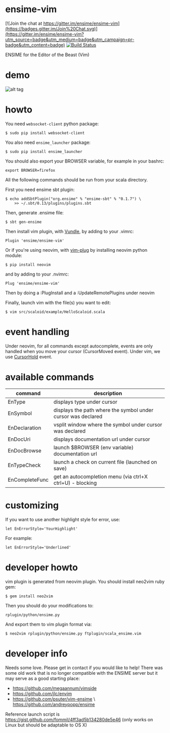 
# ensime-vim

[![Join the chat at https://gitter.im/ensime/ensime-vim](https://badges.gitter.im/Join%20Chat.svg)](https://gitter.im/ensime/ensime-vim?utm_source=badge&utm_medium=badge&utm_campaign=pr-badge&utm_content=badge)
[![Build Status](https://drone.io/github.com/yazgoo/ensime-vim/status.png)](https://drone.io/github.com/yazgoo/ensime-vim/latest)

ENSIME for the Editor of the Beast (Vim)

# demo

![alt tag](https://raw.github.com/yazgoo/ensime-vim/master/doc/demo.gif)

# howto

You need `websocket-client` python package:

    $ sudo pip install websocket-client

You also need `ensime_launcher` package:

    $ sudo pip install ensime_launcher

You should also export your BROWSER variable, for example in your bashrc:

    export BROWSER=firefox

All the following commands should be run from your scala directory.

First you need ensime sbt plugin:    
    
    $ echo addSbtPlugin("org.ensime" % "ensime-sbt" % "0.1.7") \
        >> ~/.sbt/0.13/plugins/plugins.sbt

Then, generate .ensime file:

    $ sbt gen-ensime

Then install vim plugin, with [Vundle](https://github.com/VundleVim/Vundle.vim),
by adding to your .vimrc:

    Plugin 'ensime/ensime-vim'

Or if you're using neovim, with [vim-plug](https://github.com/junegunn/vim-plug)
by installing neovim python module:

    $ pip install neovim

and by adding to your .nvimrc:

    Plug 'ensime/ensime-vim'

Then by doing a :PlugInstall and a :UpdateRemotePlugins under neovim

Finally, launch vim with the file(s) you want to edit:

    $ vim src/scaloid/example/HelloScaloid.scala

# event handling

Under neovim, for all commands except autocomplete, events are only handled when you move your cursor (CursorMoved event).
Under vim, we use [CursorHold](http://vim.wikia.com/wiki/Timer_to_execute_commands_periodically) event.

# available commands

command         |   description                                                
----------------|--------------------------------------------------------------
EnType          | displays type under cursor                                   
EnSymbol        | displays the path where the symbol under cursor was declared 
EnDeclaration   | vsplit window  where the symbol under cursor was declared    
EnDocUri        | displays documentation url under cursor                      
EnDocBrowse     | launch $BROWSER (env variable) documentation url             
EnTypeCheck     | launch a check on current file (launched on save)            
EnCompleteFunc  | get an autocompletion menu (via ctrl+X ctrl+U) - blocking    

# customizing

If you want to use another highlight style for error, use:

    let EnErrorStyle='YourHighlight'

For example:

    let EnErrorStyle='Underlined'

# developer howto

vim plugin is generated from neovim plugin.
You should install neo2vim ruby gem:

    $ gem install neo2vim

Then you should do your modifications to:

    rplugin/python/ensime.py 
    
And export them to vim plugin format via:

    $ neo2vim rplugin/python/ensime.py ftplugin/scala_ensime.vim

# developer info

Needs some love. Please get in contact if you would like to help! There was some old work that is no longer compatible with the ENSIME server but it may serve as a good starting place:

* https://github.com/megaannum/vimside
* https://github.com/jlc/envim
* https://github.com/psuter/vim-ensime \ https://github.com/andreypopp/ensime

Reference launch script is https://gist.github.com/fommil/4ff3ad5b134280de5e46 (only works on Linux but should be adaptable to OS X)
